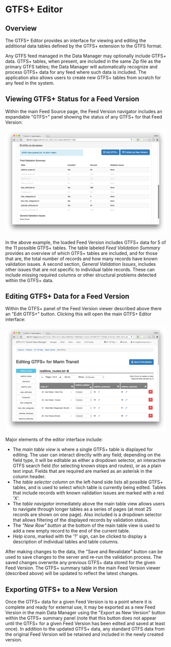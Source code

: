 # GTFS+ Editor

## Overview

The GTFS+ Editor provides an interface for viewing and editing the additional data tables defined by the GTFS+ extension to the GTFS format.

Any GTFS feed managed in the Data Manager may optionally include GTFS+ data. GTFS+ tables, when present, are included in the same Zip file as the primary GTFS tables; the Data Manager will automatically recognize and process GTFS+ data for any feed where such data is included. The application also allows users to create new GTFS+ tables from scratch for any feed in the system.

## Viewing GTFS+ Status for a Feed Version

Within the main Feed Source page, the Feed Version navigator includes an expandable "GTFS+" panel showing the status of any GTFS+ for that Feed Version:

![screenshot](../img/gtfsplus-summary.png)

In the above example, the loaded Feed Version includes GTFS+ data for 5 of the 11 possible GTFS+ tables. The table labeled *Feed Validation Summary* provides an overview of which GTFS+ tables are included, and for those that are, the total number of records and how many records have known validation issues. A second section, *General Validation Issues*, includes other issues that are not specific to individual table records. These can include missing required columns or other structural problems detected within the GTFS+ data.

## Editing GTFS+ Data for a Feed Version

Within the GTFS+ panel of the Feed Version viewer described above there an "Edit GTFS+" button. Clicking this will open the main GTFS+ Editor interface:

![screenshot](../img/gtfsplus-editor.png)

Major elements of the editor interface include:

* The *main table view* is where a single GTFS+ table is displayed for editing. The user can interact directly with any field; depending on the field type, it will be editable as either a dropdown selector, an interactive GTFS search field (for selecting known stops and routes), or as a plain text input. Fields that are required are marked as an asterisk in the column header.
* The *table selector column* on the left-hand side lists all possible GTFS+ tables, and is used to select which table is currently being edited. Tables that include records with known validation issues are marked with a red 'X'.
* The *table navigator* immediately above the main table view allows users to navigate through longer tables as a series of pages (at most 25 records are shown on one page). Also included is a dropdown selector that allows filtering of the displayed records by validation status.
* The *"New Row" button* at the bottom of the main table view is used to add a new empty record to the end of the current table.
* *Help icons*, marked with the '?' sign, can be clicked to display a description of individual tables and table columns.

After making changes to the data, the "Save and Revalidate" button can be used to save changes to the server and re-run the validation process. The saved changes overwrite any previous GTFS+ data stored for the given Feed Version. The GTFS+ summary table in the main Feed Version viewer (described above) will be updated to reflect the latest changes.

## Exporting GTFS+ to a New Version

Once the GTFS+ data for a given Feed Version is to a point where it is complete and ready for external use, it may be exported as a new Feed Version in the main Data Manager using the "Export as New Version" button within the GTFS+ summary panel (note that this button does not appear until the GTFS+ for a given Feed Version has been edited and saved at least once). In addition to the updated GTFS+ data, any standard GTFS data from the original Feed Version will be retained and included in the newly created version.
